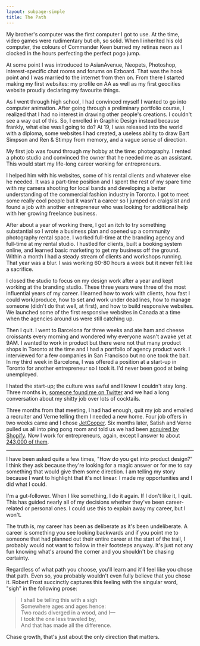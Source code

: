 ```yaml
---
layout: subpage-simple
title: The Path
---
```

My brother's computer was the first computer I got to use. At the time, video games were rudimentary but oh, so solid. When I inherited his old computer, the colours of Commander Keen burned my retinas neon as I clocked in the hours perfecting the perfect pogo jump. 

At some point I was introduced to AsianAvenue, Neopets, Photoshop, interest-specific chat rooms and forums on Ezboard. That was the hook point and I was married to the internet from then on. From there I started making my first websites: my profile on AA as well as my first geocities website proudly declaring my favourite things.

As I went through high school, I had convinced myself I wanted to go into computer animation. After going through a preliminary portfolio course, I realized that I had no interest in drawing other people's creations. I couldn't see a way out of this. So, I enrolled in Graphic Design instead because frankly, what else was I going to do? At 19, I was released into the world with a diploma, some websites I had created, a useless ability to draw Bart Simpson and Ren & Stimpy from memory, and a vague sense of direction. 

My first job was found through my hobby at the time: photography. I rented a photo studio and convinced the owner that he needed me as an assistant. This would start my life-long career working for entrepreneurs.

I helped him with his websites, some of his rental clients and whatever else he needed. It was a part-time position and I spent the rest of my spare time with my camera shooting for local bands and developing a better understanding of the commercial fashion industry in Toronto. I got to meet some really cool people but it wasn't a career so I jumped on craigslist and found a job with another entrepreneur who was looking for additional help with her growing freelance business. 

After about a year of working there, I got an itch to try something substantial so I wrote a business plan and opened up a community photography rental space. I worked full-time at the branding agency and full-time at my rental studio. I hustled for clients, built a booking system online, and learned basic marketing to get my business off the ground. Within a month I had a steady stream of clients and workshops running. That year was a blur. I was working 60-80 hours a week but it never felt like a sacrifice. 

I closed the studio to focus on my design work after a year and kept working at the branding studio. These three years were three of the most influential years of my career. I learned how to work with clients, how fast I could work/produce, how to set and work under deadlines, how to manage someone (didn't do that well, at first), and how to build responsive websites. We launched some of the first responsive websites in Canada at a time when the agencies around us were still catching up.

Then I quit. I went to Barcelona for three weeks and ate ham and cheese croissants every morning and wondered why everyone wasn't awake yet at 9AM. I wanted to work in product but there were not that many product shops in Toronto at the time and I had a portfolio of agency product work. I interviewed for a few companies in San Francisco but no one took the bait. In my third week in Barcelona, I was offered a position at a start-up in Toronto for another entrepreneur so I took it. I'd never been good at being unemployed.

I hated the start-up; the culture was awful and I knew I couldn't stay long. Three months in, <a href="https://twitter.com/verneho">someone found me on Twitter</a> and we had a long conversation about my shitty job over lots of cocktails.

Three months from that meeting, I had had enough, quit my job and emailed a recruiter and Verne telling them I needed a new home. Four job offers in two weeks came and I chose <a href="http://twitter.com/jetcooper">JetCooper</a>. Six months later, Satish and Verne pulled us all into ping pong room and told us we had been <a href="http://jetcooper.com">acquired by Shopify</a>. Now I work for entrepreneurs, again, except I answer to about <a href="https://press.shopify.com/">243,000 of them</a>.

<hr class="small">

I have been asked quite a few times, "How do you get into product design?" I think they ask because they're looking for a magic answer or for me to say something that would give them some direction. I am telling my story because I want to highlight that it's not linear. I made my opportunities and I did what I could.

I'm a gut-follower. When I like something, I do it again. If I don't like it, I quit. This has guided nearly all of my decisions whether they've been career-related or personal ones. I could use this to explain away my career, but I won't.

The truth is, my career has been as deliberate as it's been undeliberate. A career is something you see looking backwards and if you point me to someone that had planned out their entire career at the start of the trail, I probably would not want to follow in their footsteps anyway. It's just not any fun knowing what's around the corner and you shouldn't be chasing certainty. 

Regardless of what path you choose, you'll learn and it'll feel like you chose that path. Even so, you probably wouldn't even fully believe that you chose it. Robert Frost succinctly captures this feeling with the singular word, "sigh" in the following prose:

<blockquote class="large">
	<p>I shall be telling this with a sigh
	<br>Somewhere ages and ages hence:
	<br>Two roads diverged in a wood, and I—
	<br>I took the one less traveled by,
	<br>And that has made all the difference.</p>
</blockquote>

Chase growth, that's just about the only direction that matters.